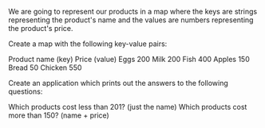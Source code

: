 We are going to represent our products in a map
where the keys are strings representing the product's name
and the values are numbers representing the product's price.

Create a map with the following key-value pairs:

Product name (key)	Price (value)
Eggs	200
Milk	200
Fish	400
Apples	150
Bread	50
Chicken	550

Create an application which prints out the answers to the following questions:

Which products cost less than 201? (just the name)
Which products cost more than 150? (name + price)
